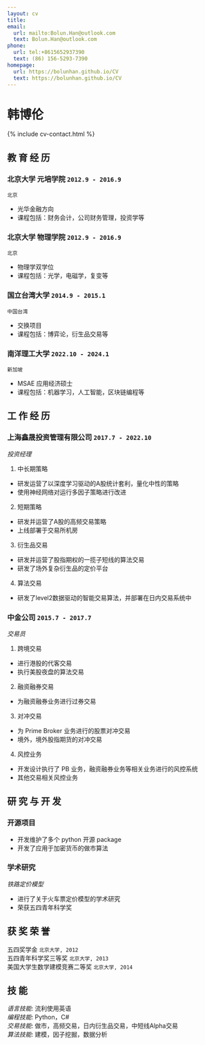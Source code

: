```yaml
---
layout: cv
title: 
email:
  url: mailto:Bolun.Han@outlook.com
  text: Bolun.Han@outlook.com
phone:
  url: tel:+8615652937390
  text: (86) 156-5293-7390
homepage:
  url: https://bolunhan.github.io/CV
  text: https://bolunhan.github.io/CV
---
```


# 韩博伦

<!--
include contact information from the front matter
Supported arguments:
    - homepage: url, text
    - phone
    - email
-->

{% include cv-contact.html %}

## 教 育 经 历

### **北京大学 元培学院** `2012.9 - 2016.9`

```
北京
```

- 光华金融方向
- 课程包括：财务会计，公司财务管理，投资学等

### **北京大学 物理学院** `2012.9 - 2016.9`

```
北京
```

- 物理学双学位
- 课程包括：光学，电磁学，复变等

### **国立台湾大学** `2014.9 - 2015.1`

```
中国台湾
```

- 交换项目
- 课程包括：博弈论，衍生品交易等

### **南洋理工大学** `2022.10 - 2024.1`

```
新加坡
```

- MSAE 应用经济硕士
- 课程包括：机器学习，人工智能，区块链编程等

## 工 作 经 历

### **上海鑫晟投资管理有限公司** `2017.7 - 2022.10`

*投资经理*<br>
1. 中长期策略
  - 研发运营了以深度学习驱动的A股统计套利，量化中性的策略
  - 使用神经网络对运行多因子策略进行改进
2. 短期策略
  - 研发并运营了A股的高频交易策略
  - 上线部署于交易所机房
3. 衍生品交易
  - 研发并运营了股指期权的一揽子短线的算法交易
  - 研发了场外复杂衍生品的定价平台
4. 算法交易
  - 研发了level2数据驱动的智能交易算法，并部署在日内交易系统中

### **中金公司** `2015.7 - 2017.7`

*交易员*<br>
1. 跨境交易
  - 进行港股的代客交易
  - 执行美股夜盘的算法交易
2. 融资融券交易
  - 为融资融券业务进行过券交易
3. 对冲交易
  - 为 Prime Broker 业务进行的股票对冲交易
  - 境外，境外股指期货的对冲交易
4. 风控业务
  - 开发设计执行了 PB 业务，融资融券业务等相关业务进行的风控系统
  - 其他交易相关风控业务

## 研 究 与 开 发

### **开源项目**
- 开发维护了多个 python 开源 package
- 开发了应用于加密货币的做市算法

### **学术研究**

*铁路定价模型*<br>
- 进行了关于火车票定价模型的学术研究
- 荣获五四青年科学奖

## 获 奖 荣 誉

五四奖学金 `北京大学, 2012` <br>
五四青年科学奖三等奖 `北京大学, 2013` <br>
美国大学生数学建模竞赛二等奖 `北京大学, 2014`

## 技 能

*语言技能*: 流利使用英语 <br>
*编程技能*: Python，C# <br>
*交易技能*: 做市，高频交易，日内衍生品交易，中短线Alpha交易 <br>
*算法技能*: 建模，因子挖掘，数据分析

<!-- ### Footer

Last updated: Sep. 2023

-->
